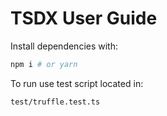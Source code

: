 # TSDX User Guide

Install dependencies with:

```bash
npm i # or yarn
```

To run use test script located in:

```bash
test/truffle.test.ts
```

